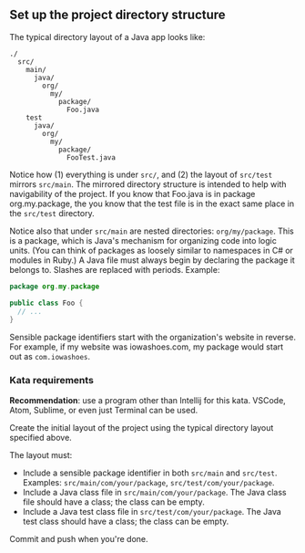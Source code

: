 ## Set up the project directory structure

The typical directory layout of a Java app looks like:

```
./
  src/
    main/
      java/
        org/
          my/
            package/
              Foo.java
    test
      java/
        org/
          my/
            package/
              FooTest.java
```

Notice how (1) everything is under `src/`, and (2) the layout of `src/test` mirrors `src/main`.  The mirrored directory structure is intended to help with navigability of the project.  If you know that Foo.java is in package org.my.package, the you know that the test file is in the exact same place in the `src/test` directory.

Notice also that under `src/main` are nested directories: `org/my/package`.  This is a package, which is Java's mechanism for organizing code into logic units.  (You can think of packages as loosely similar to namespaces in C# or modules in Ruby.)  A Java file must always begin by declaring the package it belongs to.  Slashes are replaced with periods. Example:

```java
package org.my.package

public class Foo {
  // ...
}
```

Sensible package identifiers start with the organization's website in reverse.  For example, if my website was iowashoes.com, my package would start out as `com.iowashoes`.

### Kata requirements

**Recommendation**: use a program other than Intellij for this kata.  VSCode, Atom, Sublime, or even just Terminal can be used.

Create the initial layout of the project using the typical directory layout specified above.

The layout must:
- Include a sensible package identifier in both `src/main` and `src/test`.  Examples: `src/main/com/your/package`, `src/test/com/your/package`.
- Include a Java class file in `src/main/com/your/package`.  The Java class file should have a class; the class can be empty.
- Include a Java test class file in `src/test/com/your/package`.  The Java test class should have a class; the class can be empty.

Commit and push when you're done.